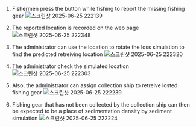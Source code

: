 1. Fishermen press the button while fishing to report the missing fishing gear
![스크린샷 2025-06-25 222139](https://github.com/user-attachments/assets/9989220d-ab43-4a5d-a8ec-65f3b50b633d)

2. The reported location is recorded on the web page
![스크린샷 2025-06-25 222348](https://github.com/user-attachments/assets/d2962eb3-fa52-455e-ac77-638b615a9a09)

3. The administrator can use the location to rotate the loss simulation to find the predicted retreiving location
![스크린샷 2025-06-25 222320](https://github.com/user-attachments/assets/21d4b089-f35b-452b-b806-481d9f14ffff)

4. The administrator check the simulated location
![스크린샷 2025-06-25 222303](https://github.com/user-attachments/assets/9a4c9f18-b0f0-4fba-90b1-14aab44392bc)

5. Also, the administrator can assign collection ship to retreive losted fishing gear 
![스크린샷 2025-06-25 222239](https://github.com/user-attachments/assets/26dac0cd-8360-4ed6-b212-f945176dd624)

6. Fishing gear that has not been collected by the collection ship can then be expected to be a place of sedimentation density by sediment simulation 
![스크린샷 2025-06-25 222224](https://github.com/user-attachments/assets/34eb584a-47e2-420c-9222-2a40bcd9f28b)

